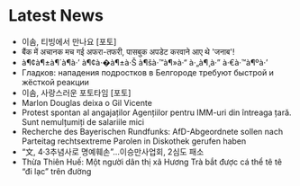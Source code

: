 # Latest News
-  이솜, 티빙에서 만나요 [포토]
-  बैंक में अचानक मच गई अफरा-तफरी, पासबुक अपडेट करवाने आए थे 'जनाब'!
-  à¶¢à¶±à¶´à¶­à·’ à¶¢à·�à¶±à·Š à¶šà·™à¶»à·“ à·„à¶¸à·” à·€à·™à¶ºà·’
-  Гладков: нападения подростков в Белгороде требуют быстрой и жёсткой реакции
-  이솜, 사랑스러운 포토타임 [포토]
-  Marlon Douglas deixa o Gil Vicente
-  Protest spontan al angajaților Agențiilor pentru IMM-uri din întreaga țară. Sunt nemulțumiți de salariile mici
-  Recherche des Bayerischen Rundfunks: AfD-Abgeordnete sollen nach Parteitag rechtsextreme Parolen in Diskothek gerufen haben
-  “文, 4·3추념사로 명예훼손”…이승만사업회, 2심도 패소
-  Thừa Thiên Huế: Một người dân thị xã Hương Trà bắt được cá thể tê tê “đi lạc” trên đường
